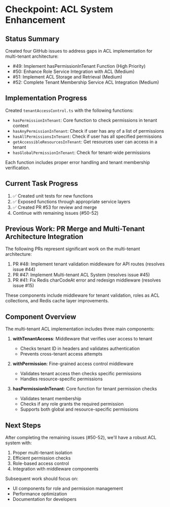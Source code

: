 # Checkpoint: ACL System Enhancement

## Status Summary
Created four GitHub issues to address gaps in ACL implementation for multi-tenant architecture:
- #49: Implement hasPermissionInTenant Function (High Priority)
- #50: Enhance Role Service Integration with ACL (Medium)
- #51: Implement ACL Storage and Retrieval (Medium)
- #52: Complete Tenant Membership Service ACL Integration (Medium)

## Implementation Progress
Created `tenantAccessControl.ts` with the following functions:
- `hasPermissionInTenant`: Core function to check permissions in tenant context
- `hasAnyPermissionInTenant`: Check if user has any of a list of permissions
- `hasAllPermissionsInTenant`: Check if user has all specified permissions
- `getAccessibleResourcesInTenant`: Get resources user can access in a tenant
- `hasGlobalPermissionInTenant`: Check for tenant-wide permissions

Each function includes proper error handling and tenant membership verification.

## Current Task Progress
1. ✅ Created unit tests for new functions 
2. ✅ Exposed functions through appropriate service layers
3. ✅ Created PR #53 for review and merge
4. Continue with remaining issues (#50-52)

## Previous Work: PR Merge and Multi-Tenant Architecture Integration

The following PRs represent significant work on the multi-tenant architecture:
1. PR #48: Implement tenant validation middleware for API routes (resolves issue #44)
2. PR #47: Implement Multi-tenant ACL System (resolves issue #45)
3. PR #41: Fix Redis charCodeAt error and redesign middleware (resolves issue #15)

These components include middleware for tenant validation, roles as ACL collections, and Redis cache layer improvements.

## Component Overview
The multi-tenant ACL implementation includes three main components:

1. **withTenantAccess**: Middleware that verifies user access to tenant
   - Checks tenant ID in headers and validates authentication
   - Prevents cross-tenant access attempts

2. **withPermission**: Fine-grained access control middleware
   - Validates tenant access then checks specific permissions
   - Handles resource-specific permissions

3. **hasPermissionInTenant**: Core function for tenant permission checks
   - Validates tenant membership
   - Checks if any role grants the required permission
   - Supports both global and resource-specific permissions

## Next Steps

After completing the remaining issues (#50-52), we'll have a robust ACL system with:
1. Proper multi-tenant isolation
2. Efficient permission checks
3. Role-based access control
4. Integration with middleware components

Subsequent work should focus on:
- UI components for role and permission management
- Performance optimization
- Documentation for developers
